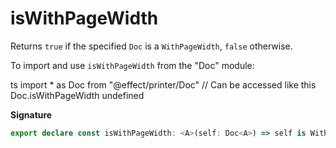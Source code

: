 # isWithPageWidth

Returns `true` if the specified `Doc` is a `WithPageWidth`, `false` otherwise.

To import and use `isWithPageWidth` from the "Doc" module:

ts
import \* as Doc from "@effect/printer/Doc"
// Can be accessed like this
Doc.isWithPageWidth
undefined

**Signature**

```ts
export declare const isWithPageWidth: <A>(self: Doc<A>) => self is WithPageWidth<A>
```
